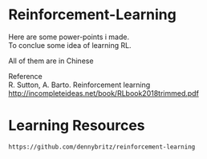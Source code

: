 # Reinforcement-Learning

Here are some power-points i made.  
To conclue some idea of learning RL.  

All of them are in Chinese


Reference   
R. Sutton, A. Barto. Reinforcement learning      
http://incompleteideas.net/book/RLbook2018trimmed.pdf   


# Learning Resources
```
https://github.com/dennybritz/reinforcement-learning
```
